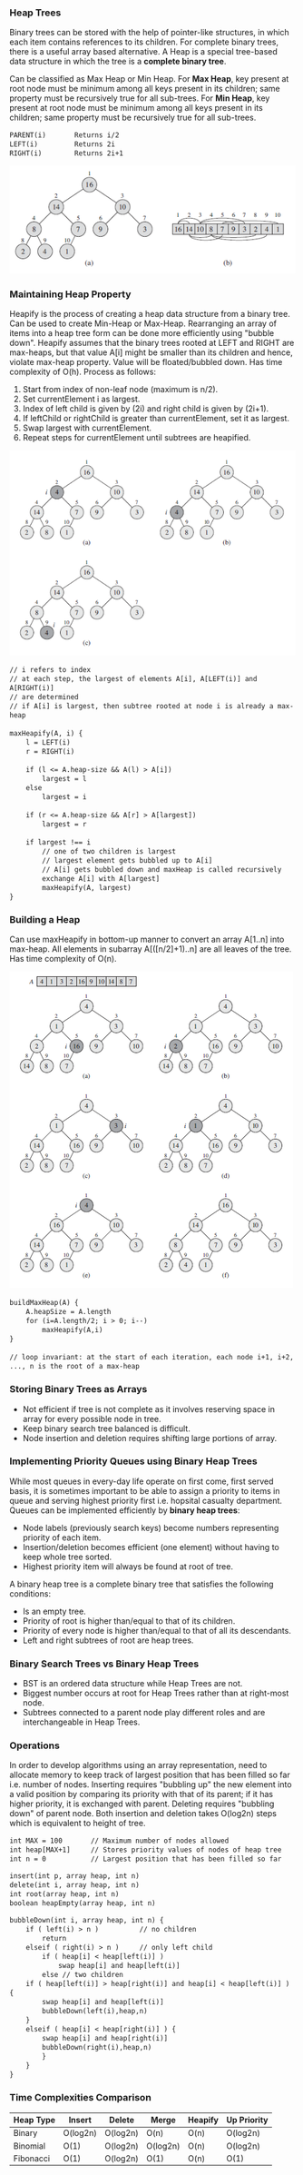 ### Heap Trees

Binary trees can be stored with the help of pointer-like structures, in which each item contains references to its children. For complete binary trees, there is a useful array based alternative. A Heap is a special tree-based data structure in which the tree is a **complete binary tree**.

Can be classified as Max Heap or Min Heap. For **Max Heap**, key present at root node must be minimum among all keys present in its children; same property must be recursively true for all sub-trees. For **Min Heap**, key present at root node must be minimum among all keys present in its children; same property must be recursively true for all sub-trees.

```
PARENT(i)       Returns i/2
LEFT(i)         Returns 2i
RIGHT(i)        Returns 2i+1
```

<img src="../../../images/heap.PNG" />

### Maintaining Heap Property

Heapify is the process of creating a heap data structure from a binary tree. Can be used to create Min-Heap or Max-Heap. Rearranging an array of items into a heap tree form can be done more efficiently using "bubble down". Heapify assumes that the binary trees rooted at LEFT and RIGHT are max-heaps, but that value A[i] might be smaller than its children and hence, violate max-heap property. Value will be floated/bubbled down. Has time complexity of O(h). Process as follows:

1. Start from index of non-leaf node (maximum is n/2).
2. Set currentElement i as largest.
3. Index of left child is given by (2i) and right child is given by (2i+1).
4. If leftChild or rightChild is greater than currentElement, set it as largest.
5. Swap largest with currentElement.
6. Repeat steps for currentElement until subtrees are heapified.

<img src="../../../images/heapify-example.PNG" />

```
// i refers to index
// at each step, the largest of elements A[i], A[LEFT(i)] and A[RIGHT(i)]
// are determined
// if A[i] is largest, then subtree rooted at node i is already a max-heap

maxHeapify(A, i) {
    l = LEFT(i)
    r = RIGHT(i)

    if (l <= A.heap-size && A(l) > A[i])
        largest = l
    else
        largest = i

    if (r <= A.heap-size && A[r] > A[largest])
        largest = r

    if largest !== i
        // one of two children is largest
        // largest element gets bubbled up to A[i]
        // A[i] gets bubbled down and maxHeap is called recursively
        exchange A[i] with A[largest]
        maxHeapify(A, largest)
}
```

### Building a Heap

Can use maxHeapify in bottom-up manner to convert an array A[1..n] into max-heap. All elements in subarray A[([n/2]+1)..n] are all leaves of the tree. Has time complexity of O(n).

<img src="../../../images/build-max-heap.PNG" />

```
buildMaxHeap(A) {
    A.heapSize = A.length
    for (i=A.length/2; i > 0; i--)
        maxHeapify(A,i)
}

// loop invariant: at the start of each iteration, each node i+1, i+2, ..., n is the root of a max-heap
```


### Storing Binary Trees as Arrays

- Not efficient if tree is not complete as it involves reserving space in array for every possible node in tree.
- Keep binary search tree balanced is difficult.
- Node insertion and deletion requires shifting large portions of array.

### Implementing Priority Queues using Binary Heap Trees

While most queues in every-day life operate on first come, first served basis, it is sometimes important to be able to assign a priority to items in queue and serving highest priority first i.e. hopsital casualty department. Queues can be implemented efficiently by **binary heap trees**:

- Node labels (previously search keys) become numbers representing priority of each item.
- Insertion/deletion becomes efficient (one element) without having to keep whole tree sorted.
- Highest priority item will always be found at root of tree.

A binary heap tree is a complete binary tree that satisfies the following conditions:

- Is an empty tree.
- Priority of root is higher than/equal to that of its children.
- Priority of every node is higher than/equal to that of all its descendants.
- Left and right subtrees of root are heap trees.

### Binary Search Trees vs Binary Heap Trees

- BST is an ordered data structure while Heap Trees are not.
- Biggest number occurs at root for Heap Trees rather than at right-most node.
- Subtrees connected to a parent node play different roles and are interchangeable in Heap Trees.

### Operations

In order to develop algorithms using an array representation, need to allocate memory to keep track of largest position that has been filled so far i.e. number of nodes. Inserting requires "bubbling up" the new element into a valid position by comparing its priority with that of its parent; if it has higher priority, it is exchanged with parent. Deleting requires "bubbling down" of parent node. Both insertion and deletion takes O(log2n) steps which is equivalent to height of tree.

```
int MAX = 100       // Maximum number of nodes allowed
int heap[MAX+1]     // Stores priority values of nodes of heap tree
int n = 0           // Largest position that has been filled so far
```

```
insert(int p, array heap, int n)
delete(int i, array heap, int n)
int root(array heap, int n)
boolean heapEmpty(array heap, int n)
```

```
bubbleDown(int i, array heap, int n) {
    if ( left(i) > n )          // no children
        return
    elseif ( right(i) > n )     // only left child
        if ( heap[i] < heap[left(i)] )
            swap heap[i] and heap[left(i)]
        else // two children
    if ( heap[left(i)] > heap[right(i)] and heap[i] < heap[left(i)] ) {
        swap heap[i] and heap[left(i)]
        bubbleDown(left(i),heap,n)
    }
    elseif ( heap[i] < heap[right(i)] ) {
        swap heap[i] and heap[right(i)]
        bubbleDown(right(i),heap,n)
        }
    }
}
```

### Time Complexities Comparison

| Heap Type | Insert   | Delete   | Merge    | Heapify | Up Priority |
| --------- | -------- | -------- | -------- | ------- | ----------- |
| Binary    | O(log2n) | O(log2n) | O(n)     | O(n)    | O(log2n)    |
| Binomial  | O(1)     | O(log2n) | O(log2n) | O(n)    | O(log2n)    |
| Fibonacci | O(1)     | O(log2n) | O(1)     | O(n)    | O(1)        |
